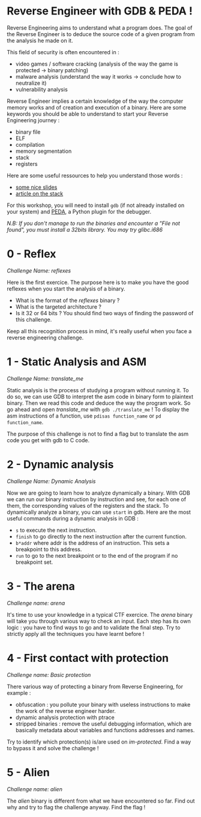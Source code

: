 # Reverse Engineer with GDB & PEDA !

Reverse Engineering aims to understand what a program does. The goal of the Reverse Engineer is to deduce the source code of a given program from the analysis he made on it.

This field of security is often encountered in :

* video games / software cracking (analysis of the way the game is protected -> binary patching)
* malware analysis (understand the way it works -> conclude how to neutralize it)
* vulnerability analysis

Reverse Engineer implies a certain knowledge of the way the computer memory works and of creation and execution of a binary.
Here are some keywords you should be able to understand to start your Reverse Engineering journey :

* binary file
* ELF
* compilation
* memory segmentation
* stack
* registers

Here are some useful ressources to help you understand those words :

* [some nice slides](http://slides.pwnh4.com/reverse)
* [article on the stack](https://beta.hackndo.com/stack-introduction/)

For this workshop, you will need to install `gdb` (if not already installed on your system) and [PEDA](https://github.com/longld/peda), a Python plugin for the debugger.

*N.B: If you don't manage to run the binaries and encounter a "File not found", you must install a 32bits library. You may try glibc.i686*

# 0 - Reflex

*Challenge Name: reflexes*

Here is the first exercice. The purpose here is to make you have the good reflexes when you start the analysis of a binary.

* What is the format of the *reflexes* binary ?
* What is the targeted architecture ?
* Is it 32 or 64 bits ?
  You should find two ways of finding the password of this challenge.

Keep all this recognition process in mind, it's really useful when you face a reverse engineering challenge.

# 1 - Static Analysis and ASM

*Challenge Name: translate_me*

Static analysis is the process of studying a program without running it.
To do so, we can use GDB to interpret the asm code in binary form to plaintext binary.
Then we read this code and deduce the way the program work.
So go ahead and open *translate_me* with `gdb ./translate_me` !
To display the asm instructions of a function, use `pdisas function_name` or `pd function_name`.

The purpose of this challenge is not to find a flag but to translate the asm code you get with gdb to C code.

# 2 - Dynamic analysis

*Challenge Name: Dynamic Analysis*

Now we are going to learn how to analyze dynamically a binary. With GDB we can run our binary instruction by instruction and see, for each one of them, the corresponding values of the registers and the stack.
To dynamically analyze a binary, you can use `start` in gdb.
Here are the most useful commands during a dynamic analysis in GDB :

* `s` to execute the next instruction.
* `finish` to go directly to the next instruction after the current function.
* `b*addr` where addr is the address of an instruction. This sets a breakpoint to this address.
* `run` to go to the next breakpoint or to the end of the program if no breakpoint set.

# 3 - The arena

*Challenge name: arena*

It's time to use your knowledge in a typical CTF exercice. The *arena* binary will take you through various way to check an input.
Each step has its own logic : you have to find ways to go and to validate the final step.
Try to strictly apply all the techniques you have learnt before !

# 4 - First contact with protection

*Challenge name: Basic protection*

There various way of protecting a binary from Reverse Engineering, for example :

* obfuscation : you pollute your binary with useless instructions to make the work of the reverse engineer harder.
* dynamic analysis protection with ptrace
* stripped binaries : remove the useful debugging information, which are basically metadata about variables and functions addresses and names.

Try to identify which protection(s) is/are used on *im-protected*. Find a way to bypass it and solve the challenge !

# 5 - Alien

*Challenge name: alien*

The *alien* binary is different from what we have encountered so far. Find out why and try to flag the challenge anyway.
Find the flag !
